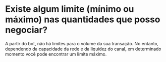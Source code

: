 # Existe algum limite (mínimo ou máximo) nas quantidades que posso negociar?

A partir do bot, não há limites para o volume da sua transação. No entanto, dependendo da capacidade da rede e da liquidez do canal, em determinado momento você pode encontrar um limite máximo.